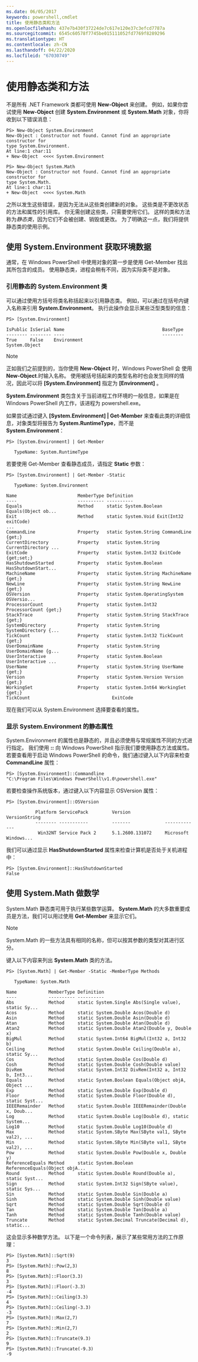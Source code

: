 ```yaml
---
ms.date: 06/05/2017
keywords: powershell,cmdlet
title: 使用静态类和方法
ms.openlocfilehash: 437e7b430f37224de7c617e120e37c3efcd7787a
ms.sourcegitcommit: 6545c60578f7745be015111052fd7769f8289296
ms.translationtype: HT
ms.contentlocale: zh-CN
ms.lasthandoff: 04/22/2020
ms.locfileid: "67030749"
---
```

# <a name="using-static-classes-and-methods"></a>使用静态类和方法

不是所有 .NET Framework 类都可使用 **New-Object** 来创建。 例如，如果你尝试使用 **New-Object** 创建 **System.Environment** 或 **System.Math** 对象，你将收到以下错误消息：

```
PS> New-Object System.Environment
New-Object : Constructor not found. Cannot find an appropriate constructor for
type System.Environment.
At line:1 char:11
+ New-Object  <<<< System.Environment

PS> New-Object System.Math
New-Object : Constructor not found. Cannot find an appropriate constructor for
type System.Math.
At line:1 char:11
+ New-Object  <<<< System.Math
```

之所以发生这些错误，是因为无法从这些类创建新的对象。 这些类是不更改状态的方法和属性的引用库。 你无需创建这些类，只需要使用它们。 这样的类和方法称为*静态类*，因为它们不会被创建、销毁或更改。 为了明确这一点，我们将提供静态类的使用示例。

## <a name="getting-environment-data-with-systemenvironment"></a>使用 System.Environment 获取环境数据

通常，在 Windows PowerShell 中使用对象的第一步是使用 Get-Member 找出其所包含的成员。 使用静态类，进程会稍有不同，因为实际类不是对象。

### <a name="referring-to-the-static-systemenvironment-class"></a>引用静态的 System.Environment 类

可以通过使用方括号将类名称括起来以引用静态类。 例如，可以通过在括号内键入名称来引用 **System.Environment**。 执行此操作会显示某些泛型类型的信息：

```
PS> [System.Environment]

IsPublic IsSerial Name                                     BaseType
-------- -------- ----                                     --------
True     False    Environment                              System.Object
```

> [!NOTE]
> 正如我们之前提到的，当你使用 **New-Object** 时，Windows PowerShell 会 使用 **New-Object**.时输入名称。 使用被括号括起来的类型名称时也会发生同样的情况，因此可以将 **\[System.Environment]** 指定为 **\[Environment]** 。

**System.Environment** 类包含关于当前进程工作环境的一般信息，如果是在 Windows PowerShell 内工作，该进程为 powershell.exe。

如果尝试通过键入 **\[System.Environment] | Get-Member** 来查看此类的详细信息，对象类型将报告为 **System.RuntimeType**，而不是 **System.Environment**：

```
PS> [System.Environment] | Get-Member

   TypeName: System.RuntimeType
```

若要使用 Get-Member 查看静态成员，请指定 **Static** 参数：

```
PS> [System.Environment] | Get-Member -Static

   TypeName: System.Environment

Name                       MemberType Definition
----                       ---------- ----------
Equals                     Method     static System.Boolean Equals(Object ob...
Exit                       Method     static System.Void Exit(Int32 exitCode)
...
CommandLine                Property   static System.String CommandLine {get;}
CurrentDirectory           Property   static System.String CurrentDirectory ...
ExitCode                   Property   static System.Int32 ExitCode {get;set;}
HasShutdownStarted         Property   static System.Boolean HasShutdownStart...
MachineName                Property   static System.String MachineName {get;}
NewLine                    Property   static System.String NewLine {get;}
OSVersion                  Property   static System.OperatingSystem OSVersio...
ProcessorCount             Property   static System.Int32 ProcessorCount {get;}
StackTrace                 Property   static System.String StackTrace {get;}
SystemDirectory            Property   static System.String SystemDirectory {...
TickCount                  Property   static System.Int32 TickCount {get;}
UserDomainName             Property   static System.String UserDomainName {g...
UserInteractive            Property   static System.Boolean UserInteractive ...
UserName                   Property   static System.String UserName {get;}
Version                    Property   static System.Version Version {get;}
WorkingSet                 Property   static System.Int64 WorkingSet {get;}
TickCount                               ExitCode
```

现在我们可以从 System.Environment 选择要查看的属性。

### <a name="displaying-static-properties-of-systemenvironment"></a>显示 System.Environment 的静态属性

System.Environment 的属性也是静态的，并且必须使用与常规属性不同的方式进行指定。 我们使用 **::** 向 Windows PowerShell 指示我们要使用静态方法或属性。 若要查看用于启动 Windows PowerShell 的命令，我们通过键入以下内容来检查 **CommandLine** 属性：

```
PS> [System.Environment]::Commandline
"C:\Program Files\Windows PowerShell\v1.0\powershell.exe"
```

若要检查操作系统版本，通过键入以下内容显示 OSVersion 属性：

```
PS> [System.Environment]::OSVersion

           Platform ServicePack         Version             VersionString
           -------- -----------         -------             -------------
            Win32NT Service Pack 2      5.1.2600.131072     Microsoft Windows...
```

我们可以通过显示 **HasShutdownStarted** 属性来检查计算机是否处于关机进程中：

```
PS> [System.Environment]::HasShutdownStarted
False
```

## <a name="doing-math-with-systemmath"></a>使用 System.Math 做数学

System.Math 静态类可用于执行某些数学运算。 **System.Math** 的大多数重要成员是方法，我们可以用过使用 **Get-Member** 来显示它们。

> [!NOTE]
> System.Math 的一些方法具有相同的名称，但可以按其参数的类型对其进行区分。

键入以下内容来列出 **System.Math** 类的方法。

```
PS> [System.Math] | Get-Member -Static -MemberType Methods

   TypeName: System.Math

Name            MemberType Definition
----            ---------- ----------
Abs             Method     static System.Single Abs(Single value), static Sy...
Acos            Method     static System.Double Acos(Double d)
Asin            Method     static System.Double Asin(Double d)
Atan            Method     static System.Double Atan(Double d)
Atan2           Method     static System.Double Atan2(Double y, Double x)
BigMul          Method     static System.Int64 BigMul(Int32 a, Int32 b)
Ceiling         Method     static System.Double Ceiling(Double a), static Sy...
Cos             Method     static System.Double Cos(Double d)
Cosh            Method     static System.Double Cosh(Double value)
DivRem          Method     static System.Int32 DivRem(Int32 a, Int32 b, Int3...
Equals          Method     static System.Boolean Equals(Object objA, Object ...
Exp             Method     static System.Double Exp(Double d)
Floor           Method     static System.Double Floor(Double d), static Syst...
IEEERemainder   Method     static System.Double IEEERemainder(Double x, Doub...
Log             Method     static System.Double Log(Double d), static System...
Log10           Method     static System.Double Log10(Double d)
Max             Method     static System.SByte Max(SByte val1, SByte val2), ...
Min             Method     static System.SByte Min(SByte val1, SByte val2), ...
Pow             Method     static System.Double Pow(Double x, Double y)
ReferenceEquals Method     static System.Boolean ReferenceEquals(Object objA...
Round           Method     static System.Double Round(Double a), static Syst...
Sign            Method     static System.Int32 Sign(SByte value), static Sys...
Sin             Method     static System.Double Sin(Double a)
Sinh            Method     static System.Double Sinh(Double value)
Sqrt            Method     static System.Double Sqrt(Double d)
Tan             Method     static System.Double Tan(Double a)
Tanh            Method     static System.Double Tanh(Double value)
Truncate        Method     static System.Decimal Truncate(Decimal d), static...
```

这会显示多种数学方法。 以下是一个命令列表，展示了某些常用方法的工作原理：

```
PS> [System.Math]::Sqrt(9)
3
PS> [System.Math]::Pow(2,3)
8
PS> [System.Math]::Floor(3.3)
3
PS> [System.Math]::Floor(-3.3)
-4
PS> [System.Math]::Ceiling(3.3)
4
PS> [System.Math]::Ceiling(-3.3)
-3
PS> [System.Math]::Max(2,7)
7
PS> [System.Math]::Min(2,7)
2
PS> [System.Math]::Truncate(9.3)
9
PS> [System.Math]::Truncate(-9.3)
-9
```
